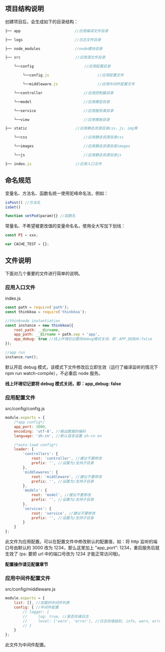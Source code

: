 ## 项目结构说明

创建项目后，会生成如下的目录结构：

```js
├── app　　　　　　　　　　　　　   //应用编译文件目录

├── logs　　　　　　　　　　　　　  //日志文件目录

├── node_modules　　　　　　　    //node模块目录

├── src　　　　　　　　　　　　     //应用源文件目录

    └──config                       //应用配置目录

        └──config.js                      //应用配置文件

        └──middleware.js                  //应用中间件配置文件

    └──controller　　　　            //应用控制器目录

    └──model　　　　　　　            //应用模型目录

    └──service　　　　　　　          //应用服务类目录

    └──view　　　　　　　             //应用模板目录

├── static　　　　　　            //应用静态资源目录css、js、img等

    └──css　　　　　　　              //应用静态资源目录css

    └──images　　　　　　　           //应用静态资源目录images

    └──js　　　　　　　               //应用静态资源目录js

├── index.js　　　　　　          //应用入口文件
```

## 命名规范

变量名、方法名、函数名统一使用驼峰命名法，例如：

```js
isPost() //方法名
isGet()

function setPod(param){} //函数名
```

常量名、不希望被更改值的变量命名名，使用全大写加下划线：

```js
const PI = xxx;

var CACHE_TEST = {};
```

## 文件说明

下面对几个重要的文件进行简单的说明。

### 应用入口文件

index.js

```js
const path = require('path');
const thinkkoa = require('thinkkoa');

//thinknode instantiation
const instance = new thinkkoa({
    root_path: __dirname,
    app_path: __dirname + path.sep + 'app',
    app_debug: true //线上环境切记要将debug模式关闭，即：APP_DEBUG:false
});

//app run
instance.run();
```

默认开启 debug 模式，该模式下文件修改后立即生效（运行了编译监听的情况下 npm run watch-compile），不必重启 node 服务。

**线上环境切记要将 debug 模式关闭，即：app_debug: false**

### 应用配置文件

src/config/config.js

```js
module.exports = {
    /*app config*/
    app_port: 3000, 
    encoding: 'utf-8', //输出数据的编码
    language: 'zh-cn', //默认语言设置 zh-cn en

    /*auto-load config*/
    loader: {
        'controllers': {
            root: 'controller', //建议不要修改
            prefix: '', //设置为/支持子目录
        },
        'middlewares': {
            root: 'middleware', //建议不要修改
            prefix: '', //设置为/支持子目录
        },
        'models': {
            root: 'model', //建议不要修改
            prefix: '', //设置为/支持子目录
        },
        'services': {
            root: 'service', //建议不要修改
            prefix: '', //设置为/支持子目录
        }
    }
};
```

此文件为应用配置。可以在配置文件中修改默认的配置值，如：将 http 监听的端口号由默认的 3000 改为 1234，那么这里加上 "app_port": 1234，重启服务后就生效了 (ps: 要把 url 中的端口号改为 1234 才能正常访问哦)。

**配置操作请见配置章节**

### 应用中间件配置文件

src/config/middleware.js

```js
module.exports = { 
    list: [], //加载的中间件列表
    config: { //中间件配置 
        // logger: {
        //     log: true, //是否存储日志
        //     level: ['warn', 'error'], //日志存储级别, info, warn, error, console类型日志有效
        // }
    }
};
```

此文件为中间件配置。